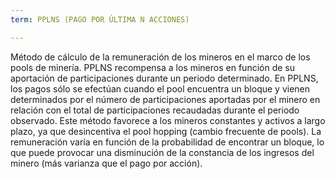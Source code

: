```yaml
---
term: PPLNS (PAGO POR ÚLTIMA N ACCIONES)

---
```

Método de cálculo de la remuneración de los mineros en el marco de los pools de minería. PPLNS recompensa a los mineros en función de su aportación de participaciones durante un periodo determinado. En PPLNS, los pagos sólo se efectúan cuando el pool encuentra un bloque y vienen determinados por el número de participaciones aportadas por el minero en relación con el total de participaciones recaudadas durante el periodo observado. Este método favorece a los mineros constantes y activos a largo plazo, ya que desincentiva el pool hopping (cambio frecuente de pools). La remuneración varía en función de la probabilidad de encontrar un bloque, lo que puede provocar una disminución de la constancia de los ingresos del minero (más varianza que el pago por acción).